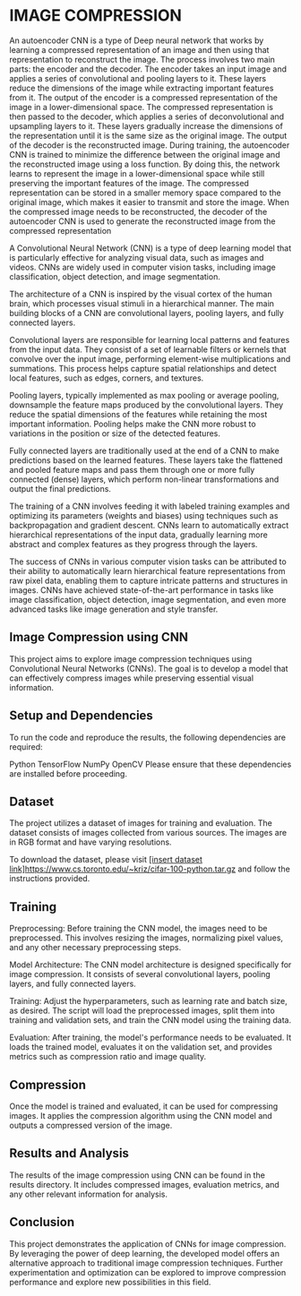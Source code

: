 # IMAGE COMPRESSION
An autoencoder CNN is a type of Deep neural network that works by learning a
compressed representation of an image and then using that representation to reconstruct
the image. The process involves two main parts: the encoder and the decoder. The
encoder takes an input image and applies a series of convolutional and pooling layers to
it. These layers reduce the dimensions of the image while extracting important features
from it. The output of the encoder is a compressed representation of the image in a
lower-dimensional space.
The compressed representation is then passed to the decoder, which applies a series of
deconvolutional and upsampling layers to it. These layers gradually increase the
dimensions of the representation until it is the same size as the original image. The output
of the decoder is the reconstructed image. During training, the autoencoder CNN is
trained to minimize the difference between the original image and the reconstructed
image using a loss function. By doing this, the network learns to represent the image in a
lower-dimensional space while still preserving the important features of the image.
The compressed representation can be stored in a smaller memory space compared to the
original image, which makes it easier to transmit and store the image. When the
compressed image needs to be reconstructed, the decoder of the autoencoder CNN is used
to generate the reconstructed image from the compressed representation

A Convolutional Neural Network (CNN) is a type of deep learning model that is particularly effective for analyzing visual data, such as images and videos. CNNs are widely used in computer vision tasks, including image classification, object detection, and image segmentation.

The architecture of a CNN is inspired by the visual cortex of the human brain, which processes visual stimuli in a hierarchical manner. The main building blocks of a CNN are convolutional layers, pooling layers, and fully connected layers.

Convolutional layers are responsible for learning local patterns and features from the input data. They consist of a set of learnable filters or kernels that convolve over the input image, performing element-wise multiplications and summations. This process helps capture spatial relationships and detect local features, such as edges, corners, and textures.

Pooling layers, typically implemented as max pooling or average pooling, downsample the feature maps produced by the convolutional layers. They reduce the spatial dimensions of the features while retaining the most important information. Pooling helps make the CNN more robust to variations in the position or size of the detected features.

Fully connected layers are traditionally used at the end of a CNN to make predictions based on the learned features. These layers take the flattened and pooled feature maps and pass them through one or more fully connected (dense) layers, which perform non-linear transformations and output the final predictions.

The training of a CNN involves feeding it with labeled training examples and optimizing its parameters (weights and biases) using techniques such as backpropagation and gradient descent. CNNs learn to automatically extract hierarchical representations of the input data, gradually learning more abstract and complex features as they progress through the layers.

The success of CNNs in various computer vision tasks can be attributed to their ability to automatically learn hierarchical feature representations from raw pixel data, enabling them to capture intricate patterns and structures in images. CNNs have achieved state-of-the-art performance in tasks like image classification, object detection, image segmentation, and even more advanced tasks like image generation and style transfer.
## Image Compression using CNN
This project aims to explore image compression techniques using Convolutional Neural Networks (CNNs). The goal is to develop a model that can effectively compress images while preserving essential visual information.
## Setup and Dependencies
To run the code and reproduce the results, the following dependencies are required:

Python 
TensorFlow 
NumPy 
OpenCV 
Please ensure that these dependencies are installed before proceeding.
## Dataset
The project utilizes a dataset of images for training and evaluation. The dataset consists of images collected from various sources. The images are in RGB format and have varying resolutions.

To download the dataset, please visit [[insert dataset link]](https://www.cs.toronto.edu/~kriz/cifar-100-python.tar.gz)https://www.cs.toronto.edu/~kriz/cifar-100-python.tar.gz and follow the instructions provided.
## Training
Preprocessing: Before training the CNN model, the images need to be preprocessed. This involves resizing the images, normalizing pixel values, and any other necessary preprocessing steps.

Model Architecture: The CNN model architecture is designed specifically for image compression. It consists of several convolutional layers, pooling layers, and fully connected layers. 

Training: Adjust the hyperparameters, such as learning rate and batch size, as desired. The script will load the preprocessed images, split them into training and validation sets, and train the CNN model using the training data.

Evaluation: After training, the model's performance needs to be evaluated.  It loads the trained model, evaluates it on the validation set, and provides metrics such as compression ratio and image quality.
## Compression
Once the model is trained and evaluated, it can be used for compressing images. It applies the compression algorithm using the CNN model and outputs a compressed version of the image.
## Results and Analysis
The results of the image compression using CNN can be found in the results directory. It includes compressed images, evaluation metrics, and any other relevant information for analysis.
## Conclusion
This project demonstrates the application of CNNs for image compression. By leveraging the power of deep learning, the developed model offers an alternative approach to traditional image compression techniques. Further experimentation and optimization can be explored to improve compression performance and explore new possibilities in this field.
